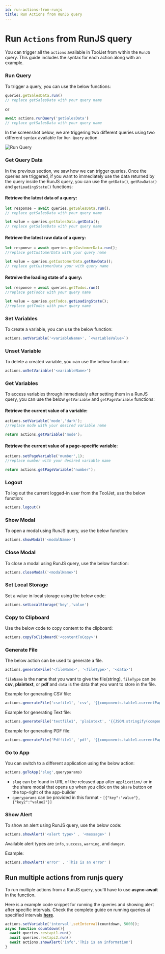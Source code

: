 ```yaml
---
id: run-actions-from-runjs
title: Run Actions from RunJS query
---
```


# Run `Actions` from RunJS query

You can trigger all the `actions` available in ToolJet from within the `RunJS` query. This guide includes the syntax for each action along with an example.

### Run Query

To trigger a query, you can use the below functions:

```js
queries.getSalesData.run()
// replace getSalesData with your query name
```
or
```js
await actions.runQuery('getSalesData') 
// replace getSalesData with your query name
```

In the screenshot below, we are triggering two different queries using two different syntax available for `Run Query` action.

<div style={{textAlign: 'center'}}>
    <img style={{ border:'0'}} className="screenshot-full" src="/img/how-to/run-actions-from-runjs/runquery-v2.png" alt="Run Query" />
</div>

### Get Query Data

In the previous section, we saw how we can trigger queries. Once the queries are triggered, if you want to immediately use the data returned by the query inside the RunJS query, you can use the `getData()`, `getRawData()` and `getLoadingState()` functions:

#### Retrieve the latest data of a query:
```js
let response = await queries.getSalesData.run(); 
// replace getSalesData with your query name

let value = queries.getSalesData.getData(); 
// replace getSalesData with your query name
```

#### Retrieve the latest raw data of a query:
```js
let response = await queries.getCustomerData.run(); 
//replace getCustomerData with your query name

let value = queries.getCustomerData.getRawData(); 
// replace getCustomerData your with query name
```

#### Retreive the loading state of a query:
```js
let response = await queries.getTodos.run()
//replace getTodos with your query name

let value = queries.getTodos.getLoadingState();
//replace getTodos with your query name
```

### Set Variables

To create a variable, you can use the below function:

```javascript
actions.setVariable('<variableName>', `<variableValue>`)
```

### Unset Variable

To delete a created variable, you can use the below function:

```javascript
actions.unSetVariable('<variableName>')
```

### Get Variables

To access variables through immediately after setting them in a RunJS query, you can use the below `getVariable` and `getPageVariable` functions:

#### Retrieve the current value of a variable: 
```js
actions.setVariable('mode','dark');
//replace mode with your desired variable name

return actions.getVariable('mode');
```

#### Retrieve the current value of a page-specific variable:
```js
actions.setPageVariable('number',1);
//replace number with your desired variable name

return actions.getPageVariable('number');
```

### Logout

To log out the current logged-in user from the ToolJet, use the below function:

```javascript
actions.logout()
```


### Show Modal

To open a modal using RunJS query, use the below function:

```javascript
actions.showModal('<modalName>')
```

### Close Modal

To close a modal using RunJS query, use the below function:

```javascript
actions.closeModal('<modalName>')
```

### Set Local Storage
Set a value in local storage using the below code:

```javascript
actions.setLocalStorage('key','value')
```


### Copy to Clipboard

Use the below code to copy content to the clipboard:

```javascript
actions.copyToClipboard('<contentToCopy>')
```

### Generate File

The below action can be used to generate a file.

```js
actions.generateFile('<fileName>', '<fileType>', '<data>')
```
`fileName` is the name that you want to give the file(string), `fileType` can be **csv**, **plaintext**, or **pdf** and `data` is the data that you want to store in the file.

Example for generating CSV file:
```js
actions.generateFile('csvfile1', 'csv', '{{components.table1.currentPageData}}') // generate a csv file named csvfile1 with the data from the current page of table
```
Example for generating Text file:
```js
actions.generateFile('textfile1', 'plaintext', '{{JSON.stringify(components.table1.currentPageData)}}') // generate a text file named textfile1 with the data from the current page of table (stringified)
```
Example for generating PDF file:
```js
actions.generateFile('Pdffile1', 'pdf', '{{components.table1.currentPageData}}') // generate a text file named Pdffile1 with the data from the current page of table
```

### Go to App

You can switch to a different application using the below action:

```javascript
actions.goToApp('slug',queryparams) 
```

- `slug` can be found in URL of the released app after `application/` or in the share modal that opens up when you click on the `Share` button on the top-right of the app-builder
- `queryparams` can be provided in this format - `[{"key":"value"}, {"key2":"value2"}]`

### Show Alert

To show an alert using RunJS query, use the below code:

```js
actions.showAlert('<alert type>' , '<message>' ) 
```

Available alert types are `info`, `success`, `warning`, and `danger`.

Example:
```js
actions.showAlert('error' , 'This is an error' )
```


## Run multiple actions from runjs query

To run multiple actions from a RunJS query, you'll have to use **async-await** in the function.

Here is a example code snippet for running the queries and showing alert after specific intervals. Check the complete guide on running queries at specified intervals **[here](/docs/how-to/run-query-at-specified-intervals)**.

```js
actions.setVariable('interval',setInterval(countdown, 5000));
async function countdown(){
  await queries.restapi1.run()
  await queries.restapi2.run()
  await actions.showAlert('info','This is an information')
}
```

